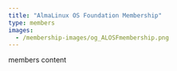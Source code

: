 ```yaml
---
title: "AlmaLinux OS Foundation Membership"
type: members
images:
  - /membership-images/og_ALOSFmembership.png
---
```


members content
